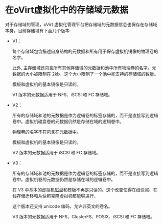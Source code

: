 # 在oVirt虚拟化中的存储域元数据

对于存储域的管理，oVirt 虚拟化管理平台把存储域的元数据信息也保存在存储域本身。目前存储域有下面几个版本:

-   V1：

    每个存储域包含描述自身结构的元数据和所有用于保存虚拟机镜像的物理卷的名字。

    此外,
    主存储域还包含所有其他存储域的元数据和池中所有物理卷的名字。元数据的大小被限制在
    2kb，这个大小限制了一个池中能支持的存储域的数量。

    模板和虚拟机的基本镜像是只读的。

    V1 版本的元数据适用于 NFS、iSCSI 和 FC 存储域。

-   V2：

    所有的存储域和池的元数据是作为逻辑卷的标签存储的，而不是直接写到逻辑卷中。虚拟机磁盘卷的元数据仍然是存储在域的逻辑卷中。

    物理卷的名字不在包含在元数据中。

    模板和虚拟机的基本镜像是只读的。

    V2 版本的元数据适用于 iSCSI 和 FC 存储域。

-   V3：

    所有的存储域和池的元数据是作为逻辑卷的标签存储的，而不是直接写到逻辑卷中。虚拟机卷的元数据仍然是存储在域的逻辑卷中。

    在 V3
    中基本的虚拟机磁盘和模板不再是只读的。这个改变使得在线快照、在线存储迁移和从快照克隆虚拟机都能够进行。

    这个版本还支持 unicode 编码，允许非英文的卷名。

    V3 版本的元数据适用于 NFS、GlusterFS、POSIX、iSCSI 和 FC 存储域。


